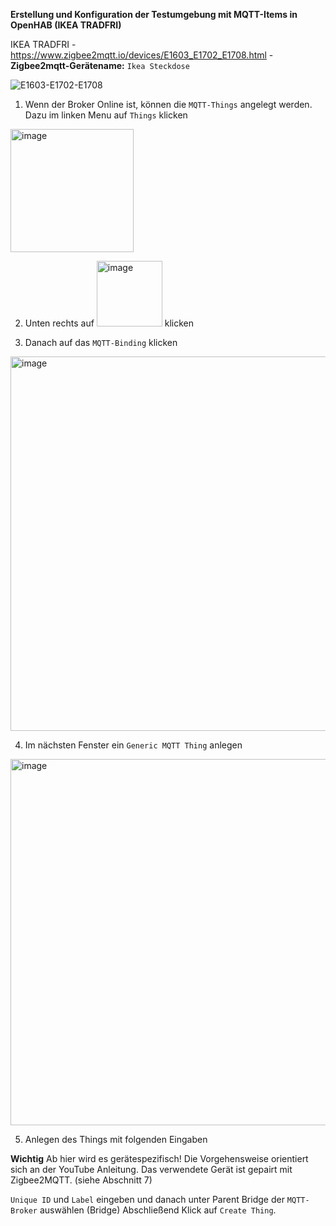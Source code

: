 **Erstellung und Konfiguration der Testumgebung mit MQTT-Items in OpenHAB (IKEA TRADFRI)**

IKEA TRADFRI - https://www.zigbee2mqtt.io/devices/E1603_E1702_E1708.html - **Zigbee2mqtt-Gerätename:** ```Ikea Steckdose```

![E1603-E1702-E1708](https://github.com/obenschlaefer/ZigPi/assets/79227566/f7123202-8a73-4531-b2bf-45b76fbc8943)

1. Wenn der Broker Online ist, können die ```MQTT-Things``` angelegt werden. Dazu im linken Menu auf ```Things``` klicken
<img width="197" alt="image" src="https://github.com/obenschlaefer/ZigPi/assets/79227566/f641044c-c4d3-453c-86f9-060f53d6edd2">

2. Unten rechts auf <img width="105" alt="image" src="https://github.com/obenschlaefer/ZigPi/assets/79227566/7e11733a-2f11-47e3-b63b-24b927724d88"> klicken

3. Danach auf das ```MQTT-Binding``` klicken
<img width="599" alt="image" src="https://github.com/obenschlaefer/ZigPi/assets/79227566/92e01aeb-e663-4c5a-a105-32ad5c275d44">

4. Im nächsten Fenster ein ```Generic MQTT Thing``` anlegen
<img width="586" alt="image" src="https://github.com/obenschlaefer/ZigPi/assets/79227566/c69e4cf0-5711-44a5-9292-9755a075becf">

5. Anlegen des Things mit folgenden Eingaben

**Wichtig** Ab hier wird es gerätespezifisch! Die Vorgehensweise orientiert sich an der YouTube Anleitung. Das verwendete Gerät ist gepairt mit Zigbee2MQTT. (siehe Abschnitt 7)

```Unique ID``` und ```Label``` eingeben und danach unter Parent Bridge der ```MQTT-Broker``` auswählen (Bridge)
Abschließend Klick auf ```Create Thing```.



